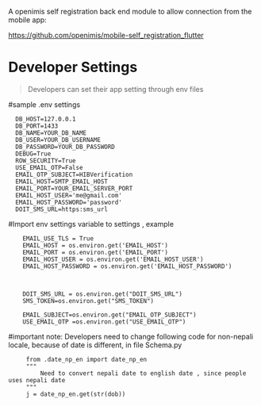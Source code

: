 A openimis self registration back end module to allow connection from the mobile app:

https://github.com/openimis/mobile-self_registration_flutter

# Developer Settings
  > Developers can set their app setting through env files 



#sample .env settings
```
  DB_HOST=127.0.0.1
  DB_PORT=1433
  DB_NAME=YOUR_DB_NAME
  DB_USER=YOUR_DB_USERNAME
  DB_PASSWORD=YOUR_DB_PASSWORD
  DEBUG=True
  ROW_SECURITY=True
  USE_EMAIL_OTP=False
  EMAIL_OTP_SUBJECT=HIBVerification
  EMAIL_HOST=SMTP_EMAIL_HOST
  EMAIL_PORT=YOUR_EMAIL_SERVER_PORT
  EMAIL_HOST_USER='me@gmail.com'
  EMAIL_HOST_PASSWORD='password'
  DOIT_SMS_URL=https:sms_url 

```

#Import env settings variable to settings , example
```
    EMAIL_USE_TLS = True
    EMAIL_HOST = os.environ.get('EMAIL_HOST')
    EMAIL_PORT = os.environ.get('EMAIL_PORT')
    EMAIL_HOST_USER = os.environ.get('EMAIL_HOST_USER')
    EMAIL_HOST_PASSWORD = os.environ.get('EMAIL_HOST_PASSWORD')



    DOIT_SMS_URL = os.environ.get("DOIT_SMS_URL")
    SMS_TOKEN=os.environ.get("SMS_TOKEN")

    EMAIL_SUBJECT=os.environ.get("EMAIL_OTP_SUBJECT")
    USE_EMAIL_OTP =os.environ.get("USE_EMAIL_OTP")

```
#important note:
 Developers need to change following code for non-nepali locale, because of date is different, in file Schema.py
 ```
      from .date_np_en import date_np_en
      """ 
          Need to convert nepali date to english date , since people uses nepali date
      """
      j = date_np_en.get(str(dob)) 
 ```



